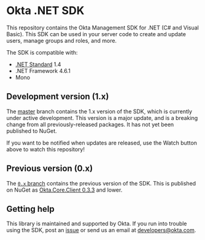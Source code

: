 # Okta .NET SDK

This repository contains the Okta Management SDK for .NET (C# and Visual Basic). This SDK can be used in your server code to create and update users, manage groups and roles, and more.

The SDK is compatible with:
* [.NET Standard](https://docs.microsoft.com/en-us/dotnet/standard/library) 1.4
* .NET Framework 4.6.1
* Mono

## Development version (1.x)

The [master](https://github.com/okta/oktasdk-csharp/tree/master) branch contains the 1.x version of the SDK, which is currently under active development. This version is a major update, and is a breaking change from all previously-released packages. It has not yet been published to NuGet.

If you want to be notified when updates are released, use the Watch button above to watch this repository!

## Previous version (0.x)

The [`0.x` branch](https://github.com/okta/oktasdk-csharp/tree/0.x) contains the previous version of the SDK. This is published on NuGet as [Okta.Core.Client 0.3.3](https://www.nuget.org/packages/Okta.Core.Client/0.3.3) and lower.

## Getting help

This library is maintained and supported by Okta. If you run into trouble using the SDK, post an [issue](https://github.com/okta/oktasdk-csharp/issues) or send us an email at [developers@okta.com](mailto:developers@okta.com).